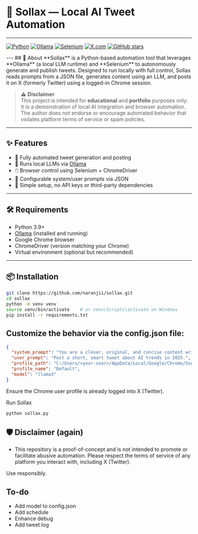 # 🐍 Sollax — Local AI Tweet Automation
---
<p align="left">
  <a href="https://www.python.org/"><img src="https://img.shields.io/badge/Python-3.9%2B-blue?logo=python" alt="Python"></a>
  <a href="https://ollama.com/"><img src="https://img.shields.io/badge/Ollama-Required-green?logo=ollama" alt="Ollama"></a>
  <a href="https://www.selenium.dev/"><img src="https://img.shields.io/badge/Selenium-Automation-brightgreen?logo=selenium" alt="Selenium"></a>
  <a href="https://x.com/"><img src="https://img.shields.io/badge/X.com-Automation-black?logo=x" alt="X.com"></a>
  <a href="https://github.com/naranjii/sollax"><img src="https://img.shields.io/github/stars/naranjii/sollax?style=social" alt="GitHub stars"></a>
</p>
---
## 🎯 About
**Sollax** is a Python-based automation tool that leverages **Ollama** (a local LLM runtime) and **Selenium** to autonomously generate and publish tweets. Designed to run locally with full control, Sollax reads prompts from a JSON file, generates content using an LLM, and posts it on X (formerly Twitter) using a logged-in Chrome session.

> ⚠️ **Disclaimer**  
> This project is intended for **educational** and **portfolio** purposes only. It is a demonstration of local AI integration and browser automation. The author does not endorse or encourage automated behavior that violates platform terms of service or spam policies.

---

## ✨ Features

- 🔁 Fully automated tweet generation and posting
- 🧠 Runs local LLMs via [Ollama](https://ollama.com)
- 🖱️ Browser control using Selenium + ChromeDriver
- 📝 Configurable system/user prompts via JSON
- 🧩 Simple setup, no API keys or third-party dependencies

---

## 🛠️ Requirements

- Python 3.9+
- [Ollama](https://ollama.com/) (installed and running)
- Google Chrome browser
- ChromeDriver (version matching your Chrome)
- Virtual environment (optional but recommended)

---

## 📦 Installation

```bash
git clone https://github.com/naranjii/sollax.git
cd sollax
python -m venv venv
source venv/bin/activate    # or venv\Scripts\activate on Windows
pip install -r requirements.txt
```
## Customize the behavior via the config.json file:
```json
{
  "system_prompt": "You are a clever, original, and concise content writer.",
  "user_prompt": "Post a short, smart tweet about AI trends in 2025.",
  "profile_path": "C:/Users/<your-user>/AppData/Local/Google/Chrome/User Data",
  "profile_name": "Default",
  "model": "llama3"
}
```
Ensure the Chrome user profile is already logged into X (Twitter).

Run Sollax
```bash
python sollax.py
```

## 🛡 Disclaimer (again)
- This repository is a proof-of-concept and is not intended to promote or facilitate abusive automation. Please respect the terms of service of any platform you interact with, including X (Twitter).

Use responsibly.

## To-do
- Add model to config.json
- Add schedule
- Enhance debug
- Add tweet log
